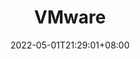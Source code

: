 ---
title: "VMware"
discription: VMware 
date: 2022-05-01T21:29:01+08:00 
draft: false
type: post
tags: ["Virtualization"]
showTableOfContents: true
--- 